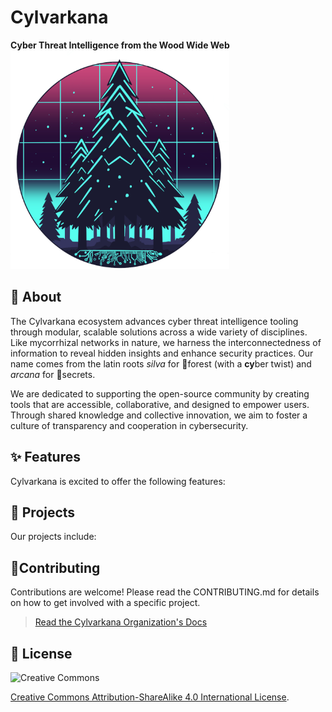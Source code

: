 # Cylvarkana
**Cyber Threat Intelligence from the Wood Wide Web**  
<img src="../assets/cylvarkana.png" height=350>

## 💎 About
The Cylvarkana ecosystem advances cyber threat intelligence tooling through modular, scalable solutions across a wide variety of disciplines. Like mycorrhizal networks in nature, we harness the interconnectedness of information to reveal hidden insights and enhance security practices. Our name comes from the latin roots *silva* for 🌲forest (with a **cy**ber twist) and *arcana* for 🔑secrets.

We are dedicated to supporting the open-source community by creating tools that are accessible, collaborative, and designed to empower users. Through shared knowledge and collective innovation, we aim to foster a culture of transparency and cooperation in cybersecurity.

## ✨ Features
Cylvarkana is excited to offer the following features:

## 🧰 Projects
Our projects include:

## 🤝Contributing
Contributions are welcome! Please read the CONTRIBUTING.md for details on how to get involved with a specific project.

>  [Read the Cylvarkana Organization's Docs](../README.md)

## 📜 License

![Creative Commons](https://img.shields.io/badge/Creative_Commons-4.0-white.svg?logo=creativecommons)

[Creative Commons Attribution-ShareAlike 4.0 International License](http://creativecommons.org/licenses/by-sa/4.0/).
